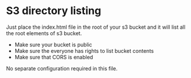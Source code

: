 S3 directory listing
======================


Just place the index.html file in the root of your s3 bucket and it will list all the root elements of s3 bucket.

* Make sure your bucket is public
* Make sure the everyone has rights to list bucket contents
* Make sure that CORS is enabled

No separate configuration required in this file.